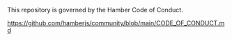 This repository is governed by the Hamber Code of Conduct.

https://github.com/hamberjs/community/blob/main/CODE_OF_CONDUCT.md
